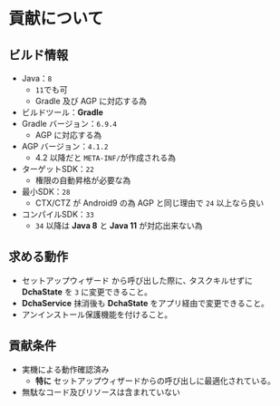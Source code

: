 # 貢献について

## ビルド情報
- Java：`8`
  - `11`でも可
  - Gradle 及び AGP に対応する為
- ビルドツール：**Gradle**
- Gradle バージョン：`6.9.4`
  - AGP に対応する為
- AGP バージョン：`4.1.2`
  - 4.2 以降だと `META-INF/`が作成される為
- ターゲットSDK：`22`
  - 権限の自動昇格が必要な為
- 最小SDK：`28`
  - CTX/CTZ が Android9 の為
    AGP と同じ理由で `24` 以上なら良い
- コンパイルSDK：`33`
  - `34` 以降は **Java 8** と **Java 11** が対応出来ない為

## 求める動作
- セットアップウィザード から呼び出した際に､ タスクキルせずに **DchaState** を `3` に変更できること｡
- **DchaService** 抹消後も **DchaState** をアプリ経由で変更できること｡
- アンインストール保護機能を付けること｡

## 貢献条件
- 実機による動作確認済み
  - **特に** セットアップウィザードからの呼び出しに最適化されている｡
- 無駄なコード及びリソースは含まれていない
